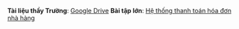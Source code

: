 **Tài liệu thầy Trường**: [Google Drive](https://drive.google.com/drive/u/0/folders/1HKN6I9OUCAY8kPWQM_loa80NtEIDuDKZ)
**Bài tập lớn**: [Hệ thống thanh toán hóa đơn nhà hàng](https://github.com/khoivux/BTL_KTMT)

